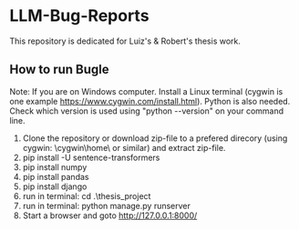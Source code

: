 # LLM-Bug-Reports
This repository is dedicated for Luiz's &amp; Robert's thesis work.

## How to run Bugle
Note: If you are on Windows computer. Install a Linux terminal (cygwin is one example https://www.cygwin.com/install.html). Python is also needed. Check which version is used using "python --version" on your command line.

1. Clone the repository or download zip-file to a prefered direcory (using cygwin: \cygwin\home\ or similar) and extract zip-file.
2. pip install -U sentence-transformers
3. pip install numpy
4. pip install pandas
5. pip install django
6. run in terminal: cd .\thesis_project
7. run in terminal: python manage.py runserver
8. Start a browser and goto http://127.0.0.1:8000/

